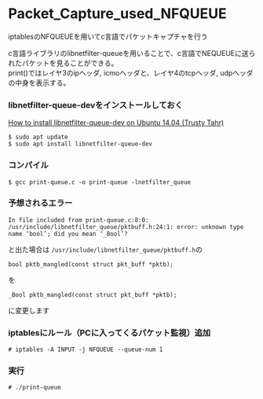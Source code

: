 # Packet_Capture_used_NFQUEUE
iptablesのNFQUEUEを用いてc言語でパケットキャプチャを行う  

c言語ライブラリのlibnetfilter-queueを用いることで、c言語でNEQUEUEに送られたパケットを見ることができる。  
print()ではレイヤ3のipヘッダ, icmoヘッダと、レイヤ4のtcpヘッダ, udpヘッダの中身を表示する。  

### libnetfilter-queue-devをインストールしておく
[How to install libnetfilter-queue-dev on Ubuntu 14.04 (Trusty Tahr)](https://www.howtoinstall.co/en/ubuntu/trusty/libnetfilter-queue-dev)
```
$ sudo apt update
$ sudo apt install libnetfilter-queue-dev
```

### コンパイル
```
$ gcc print-queue.c -o print-queue -lnetfilter_queue
```

### 予想されるエラー
```
In file included from print-queue.c:8:0:
/usr/include/libnetfilter_queue/pktbuff.h:24:1: error: unknown type name ‘bool’; did you mean ‘_Bool’?
```
と出た場合は
`/usr/include/libnetfilter_queue/pktbuff.h`の
```
bool pktb_mangled(const struct pkt_buff *pktb);
```
を
```
_Bool pktb_mangled(const struct pkt_buff *pktb);
```
に変更します

### iptablesにルール（PCに入ってくるパケット監視）追加
```
# iptables -A INPUT -j NFQUEUE --queue-num 1
```

### 実行
```
# ./print-queue
```
